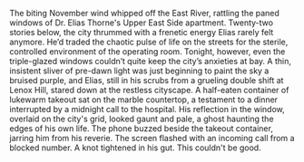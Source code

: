 The biting November wind whipped off the East River, rattling the paned windows of Dr. Elias Thorne's Upper East Side apartment.  Twenty-two stories below, the city thrummed with a frenetic energy Elias rarely felt anymore. He’d traded the chaotic pulse of life on the streets for the sterile, controlled environment of the operating room.  Tonight, however, even the triple-glazed windows couldn’t quite keep the city’s anxieties at bay.  A thin, insistent sliver of pre-dawn light was just beginning to paint the sky a bruised purple, and Elias, still in his scrubs from a grueling double shift at Lenox Hill, stared down at the restless cityscape.  A half-eaten container of lukewarm takeout sat on the marble countertop, a testament to a dinner interrupted by a midnight call to the hospital.  His reflection in the window, overlaid on the city's grid, looked gaunt and pale, a ghost haunting the edges of his own life.  The phone buzzed beside the takeout container, jarring him from his reverie.  The screen flashed with an incoming call from a blocked number.  A knot tightened in his gut. This couldn't be good.
